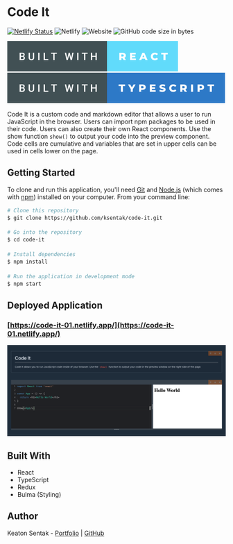# Code It

[![Netlify Status](https://api.netlify.com/api/v1/badges/3ebb0cc4-b23e-4daf-ac91-bf087e1c96ba/deploy-status)](https://app.netlify.com/sites/code-it-01/deploys)
![Netlify](https://img.shields.io/netlify/3ebb0cc4-b23e-4daf-ac91-bf087e1c96ba)
![Website](https://img.shields.io/website?url=https%3A%2F%2Fcode-it-01.netlify.app%2F)
![GitHub code size in bytes](https://img.shields.io/github/languages/code-size/ksentak/code-it)

![Built with React](./public/img/built-with-react.svg)
![Built with TypeScript](./public/img/built-with-typescript.svg)

Code It is a custom code and markdown editor that allows a user to run
JavaScript in the browser. Users can import npm packages to be used in their
code. Users can also create their own React components. Use the show function
`show()` to output your code into the preview component. Code cells are
cumulative and variables that are set in upper cells can be used in cells lower
on the page.

## Getting Started

To clone and run this application, you'll need [Git](https://git-scm.com) and
[Node.js](https://nodejs.org/en/download/) (which comes with [npm](http://npmjs.com))
installed on your computer. From your command line:

```bash
# Clone this repository
$ git clone https://github.com/ksentak/code-it.git

# Go into the repository
$ cd code-it

# Install dependencies
$ npm install

# Run the application in development mode
$ npm start
```

## Deployed Application

### [https://code-it-01.netlify.app/](https://code-it-01.netlify.app/)

![App Screenshot](./public/img/code-it.png)

## Built With

- React
- TypeScript
- Redux
- Bulma (Styling)

## Author

Keaton Sentak - [Portfolio](https://keatonsentak.com) | [GitHub](https://github.com/ksentak)

